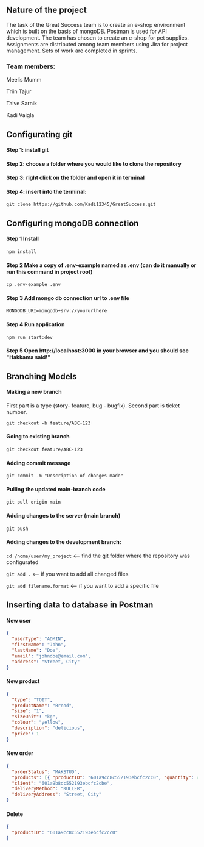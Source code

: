 ## Nature of the project

The task of the Great Success team is to create an e-shop environment which is built on the basis of mongoDB. Postman is used for API development. The team has chosen to create an e-shop for pet supplies. Assignments are distributed among team members using Jira for project management. Sets of work are completed in sprints.

### Team members:

Meelis Mumm

Triin Tajur

Taive Sarnik

Kadi Vaigla

## Configurating git

#### Step 1: install git

#### Step 2: choose a folder where you would like to clone the repository

#### Step 3: right click on the folder and open it in terminal

#### Step 4: insert into the terminal:

`git clone https://github.com/Kadi12345/GreatSuccess.git`

## Configuring mongoDB connection

#### Step 1 Install

`npm install`

#### Step 2 Make a copy of .env-example named as .env (can do it manually or run this command in project root)

`cp .env-example .env`

#### Step 3 Add mongo db connection url to .env file

`MONGODB_URI=mongodb+srv://yoururlhere`

#### Step 4 Run application

`npm run start:dev`

#### Step 5 Open http://localhost:3000 in your browser and you should see "Hakkama said!"

## Branching Models

#### Making a new branch

First part is a type (story- feature, bug - bugfix).
Second part is ticket number.

`git checkout -b feature/ABC-123`

#### Going to existing branch

`git checkout feature/ABC-123`

#### Adding commit message

`git commit -m "Description of changes made"`

#### Pulling the updated main-branch code

`git pull origin main`

#### Adding changes to the server (main branch)

`git push`

#### Adding changes to the development branch:

`cd /home/user/my_project` <-- find the git folder where the repository was configurated

`git add .` <-- if you want to add all changed files

`git add filename.format` <-- if you want to add a specific file

## Inserting data to database in Postman

#### New user

```json
{
  "userType": "ADMIN",
  "firstName": "John",
  "lastName": "Doe",
  "email": "johndoe@email.com",
  "address": "Street, City"
}
```

#### New product

```json
{
  "type": "TOIT",
  "productName": "Bread",
  "size": "1",
  "sizeUnit": "kg",
  "colour": "yellow",
  "description": "delicious",
  "price": 1
}
```

#### New order

```json
{
  "orderStatus": "MAKSTUD",
  "products": [{ "productID": "601a9cc8c552193ebcfc2cc0", "quantity": 4 }],
  "client": "601a9b8dc552193ebcfc2cbe",
  "deliveryMethod": "KULLER",
  "deliveryAddress": "Street, City"
}
```

#### Delete

```json
{
  "productID": "601a9cc8c552193ebcfc2cc0"
}
```

